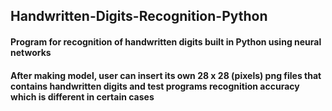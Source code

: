 ## Handwritten-Digits-Recognition-Python
#### Program for recognition of handwritten digits built in Python using neural networks
#### After making model, user can insert its own 28 x 28 (pixels) png files that contains handwritten digits and test programs recognition accuracy which is different in certain cases
